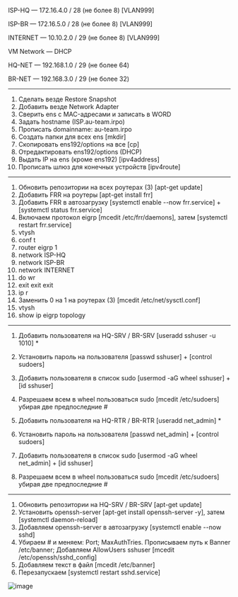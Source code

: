 ISP-HQ — 172.16.4.0 / 28 (не более 8) [VLAN999]

ISP-BR — 172.16.5.0 / 28 (не более 8) [VLAN999]

INTERNET — 10.10.2.0 / 29 (не более 8) [VLAN999]

VM Network — DHCP

HQ-NET — 192.168.1.0 / 29 (не более 64)

BR-NET — 192.168.3.0 / 29 (не более 32)
________________________________________
1.	Сделать везде Restore Snapshot 
2.	Добавить везде Network Adapter
3.	Сверить ens с MAC-адресами и записать в WORD
4.	Задать hostname (ISP.au-team.irpo)
5.	Прописать domainname: au-team.irpo
6.	Создать папки для всех ens [mkdir]
7.	Скопировать ens192/options на все [cp]
8.	Отредактировать ens192/options (DHCP)
9.	Выдать IP на ens (кроме ens192) [ipv4address]
10.	Прописать шлюз для конечных устройств [ipv4route]
________________________________________
1.	Обновить репозитории на всех роутерах (3) [apt-get update]
2.	Добавить FRR на роутеры [apt-get install frr]
3.	Добавить FRR в автозагрузку [systemctl enable  --now frr.service] + [systemctl status frr.service]
4.	Включаем протокол eigrp [mcedit /etc/frr/daemons], затем [systemctl restart frr.service]
5.	vtysh
6.	conf t
7.	router eigrp 1
8.	network ISP-HQ
9.	network ISP-BR
10.	network INTERNET
11.	do wr
12.	exit exit exit
13.	ip r
14.	Заменить 0 на 1 на роутерах (3) [mcedit /etc/net/sysctl.conf]
15.	vtysh
16.	show ip eigrp topology
________________________________________
1.	Добавить пользователя на HQ-SRV / BR-SRV [useradd sshuser -u 1010] *
2.	Установить пароль на пользователя [passwd sshuser] + [control sudoers]
3.	Добавить пользователя в список sudo [usermod -aG wheel sshuser] + [id sshuser]
4.	Разрешаем всем в wheel пользоваться sudo [mcedit /etc/sudoers] убирая две предпоследние #

5.	Добавить пользователя на HQ-RTR / BR-RTR [useradd net_admin] *
6.	Установить пароль на пользователя [passwd net_admin] + [control sudoers]
7.	Добавить пользователя в список sudo [usermod -aG wheel net_admin] + [id sshuser]
8.	Разрешаем всем в wheel пользоваться sudo [mcedit /etc/sudoers] убирая две предпоследние #
________________________________________
1.	Обновить репозитории на HQ-SRV / BR-SRV [apt-get update]
2.	Установить openssh-server [apt-get install openssh-server -y], затем [systemctl daemon-reload]
3.	Добавляем openssh-server в автозагрузку [systemctl enable  --now sshd]
4.	Убираем # и меняем: Port; MaxAuthTries. Прописываем путь к Banner /etc/banner; Добавляем AllowUsers sshuser [mcedit /etc/openssh/sshd_config]
5.	Добавляем текст в файл [mcedit /etc/banner]
6.	Перезапускаем [systemctl restart sshd.service]

![image](https://github.com/user-attachments/assets/4683ab8d-76d2-4c0a-8fc1-6e5980cd3c79)
